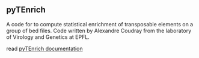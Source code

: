 ## pyTEnrich ##

A code for to compute statistical enrichment of transposable elements on a group of bed files. Code written by Alexandre Coudray from the laboratory of Virology and Genetics at EPFL.

read [pyTEnrich documentation](https://alexdray86.github.io/pyTEnrich)
